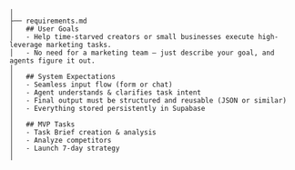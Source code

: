     │
    ├── requirements.md
    │   ## User Goals
    │   - Help time-starved creators or small businesses execute high-leverage marketing tasks.
    │   - No need for a marketing team — just describe your goal, and agents figure it out.
    │
    │   ## System Expectations
    │   - Seamless input flow (form or chat)
    │   - Agent understands & clarifies task intent
    │   - Final output must be structured and reusable (JSON or similar)
    │   - Everything stored persistently in Supabase
    │
    │   ## MVP Tasks
    │   - Task Brief creation & analysis
    │   - Analyze competitors
    │   - Launch 7-day strategy
    │